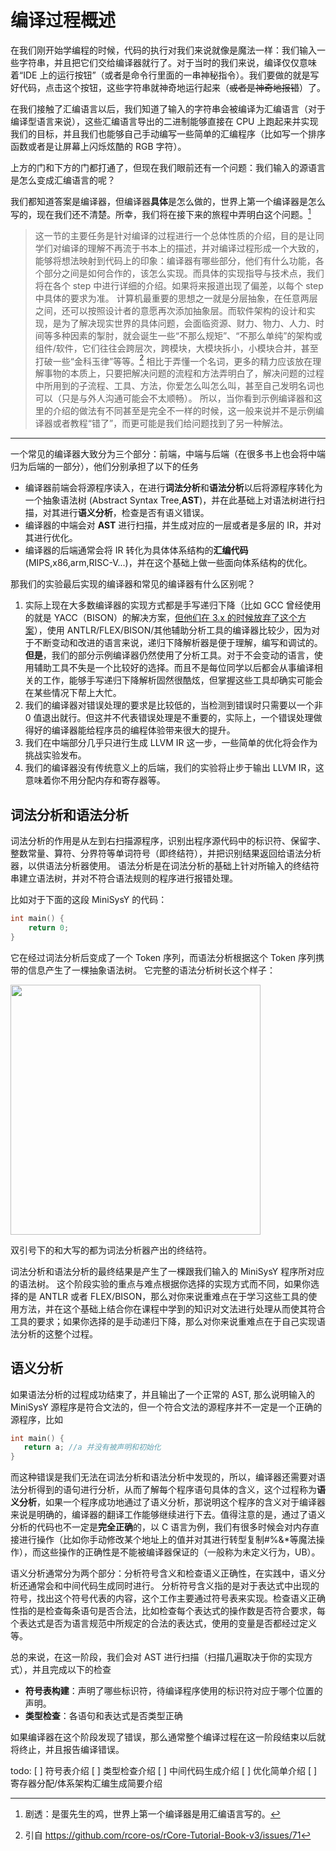 # 编译过程概述

在我们刚开始学编程的时候，代码的执行对我们来说就像是魔法一样：我们输入一些字符串，并且把它们交给编译器就行了。对于当时的我们来说，编译仅仅意味着“IDE 上的运行按钮”（或者是命令行里面的一串神秘指令）。我们要做的就是写好代码，点击这个按钮，这些字符串就神奇地运行起来（~~或者是神奇地报错~~）了。

在我们接触了汇编语言以后，我们知道了输入的字符串会被编译为汇编语言（对于编译型语言来说），这些汇编语言导出的二进制能够直接在 CPU 上跑起来并实现我们的目标，并且我们也能够自己手动编写一些简单的汇编程序（比如写一个排序函数或者是让屏幕上闪烁炫酷的 RGB 字符）。

上方的门和下方的门都打通了，但现在我们眼前还有一个问题：我们输入的源语言是怎么变成汇编语言的呢？

我们都知道答案是编译器，但编译器**具体**是怎么做的，世界上第一个编译器是怎么写的，现在我们还不清楚。所幸，我们将在接下来的旅程中弄明白这个问题。[^1]

[^1]: 剧透：是蛋先生的鸡，世界上第一个编译器是用汇编语言写的。

> 这一节的主要任务是针对编译的过程进行一个总体性质的介绍，目的是让同学们对编译的理解不再流于书本上的描述，并对编译过程形成一个大致的，能够将想法映射到代码上的印象：编译器有哪些部分，他们有什么功能，各个部分之间是如何合作的，该怎么实现。而具体的实现指导与技术点，我们将在各个 step 中进行详细的介绍。如果将来报道出现了偏差，以每个 step 中具体的要求为准。
> 计算机最重要的思想之一就是分层抽象，在任意两层之间，还可以按照设计者的意愿再次添加抽象层。而软件架构的设计和实现，是为了解决现实世界的具体问题，会面临资源、财力、物力、人力、时间等多种因素的掣肘，就会诞生一些“不那么规矩”、“不那么单纯”的架构或组件/软件，它们往往会跨层次，跨模块，大模块拆小，小模块合并，甚至打破一些“金科玉律”等等。[^2]
> 相比于弄懂一个名词，更多的精力应该放在理解事物的本质上，只要把解决问题的流程和方法弄明白了，解决问题的过程中所用到的子流程、工具、方法，你爱怎么叫怎么叫，甚至自己发明名词也可以（只是与外人沟通可能会不太顺畅）。
> 所以，当你看到示例编译器和这里的介绍的做法有不同甚至是完全不一样的时候，这一般来说并不是示例编译器或者教程“错了”，而更可能是我们给问题找到了另一种解法。

[^2]:  引自 https://github.com/rcore-os/rCore-Tutorial-Book-v3/issues/71

------

一个常见的编译器大致分为三个部分：前端，中端与后端（在很多书上也会将中端归为后端的一部分），他们分别承担了以下的任务

- 编译器前端会将源程序读入，在进行**词法分析**和**语法分析**以后将源程序转化为一个抽象语法树 (Abstract Syntax Tree,**AST**)，并在此基础上对语法树进行扫描，对其进行**语义分析**，检查是否有语义错误。
- 编译器的中端会对 **AST** 进行扫描，并生成对应的一层或者是多层的 IR，并对其进行优化。
- 编译器的后端通常会将 IR 转化为具体体系结构的**汇编代码** (MIPS,x86,arm,RISC-V...)，并在这个基础上做一些面向体系结构的优化。

那我们的实验最后实现的编译器和常见的编译器有什么区别呢？

1. 实际上现在大多数编译器的实现方式都是手写递归下降（比如 GCC 曾经使用的就是 YACC（BISON）的解决方案，[但他们在 3.x 的时候放弃了这个方案](http://gcc.gnu.org/wiki/New_C_Parser )），使用 ANTLR/FLEX/BISON/其他辅助分析工具的编译器比较少，因为对于不断变动和改进的语言来说，递归下降解析器是便于理解，编写和调试的。
   **但是**，我们的部分示例编译器仍然使用了分析工具。对于不会变动的语言，使用辅助工具不失是一个比较好的选择。而且不是每位同学以后都会从事编译相关的工作，能够手写递归下降解析固然很酷炫，但掌握这些工具却确实可能会在某些情况下帮上大忙。
2. 我们的编译器对错误处理的要求是比较低的，当检测到错误时只需要以一个非 0 值退出就行。但这并不代表错误处理是不重要的，实际上，一个错误处理做得好的编译器能给程序员的编程体验带来很大的提升。
3. 我们在中端部分几乎只进行生成 LLVM IR 这一步，一些简单的优化将会作为挑战实验发布。
4. 我们的编译器没有传统意义上的后端，我们的实验将止步于输出 LLVM IR，这意味着你不用分配内存和寄存器等。

## 词法分析和语法分析
词法分析的作用是从左到右扫描源程序，识别出程序源代码中的标识符、保留字、整数常量、算符、分界符等单词符号（即终结符），并把识别结果返回给语法分析器，以供语法分析器使用。
语法分析是在词法分析的基础上针对所输入的终结符串建立语法树，并对不符合语法规则的程序进行报错处理。

比如对于下面的这段 MiniSysY 的代码：

``` c
int main() {
    return 0;
}
```

它在经过词法分析后变成了一个 Token 序列，而语法分析根据这个 Token 序列携带的信息产生了一棵抽象语法树。
它完整的语法分析树长这个样子：

<img src = "./../files/parsetree.png" width="400px">

双引号下的和大写的都为词法分析器产出的终结符。

词法分析和语法分析的最终结果是产生了一棵跟我们输入的 MiniSysY 程序所对应的语法树。
这个阶段实验的重点与难点根据你选择的实现方式而不同，如果你选择的是 ANTLR 或者 FLEX/BISON，那么对你来说重难点在于学习这些工具的使用方法，并在这个基础上结合你在课程中学到的知识对文法进行处理从而使其符合工具的要求；如果你选择的是手动递归下降，那么对你来说重难点在于自己实现语法分析的这整个过程。

## 语义分析

如果语法分析的过程成功结束了，并且输出了一个正常的 AST, 那么说明输入的 MiniSysY 源程序是符合文法的，但一个符合文法的源程序并不一定是一个正确的源程序，比如
```c
int main() {
   return a; //a 并没有被声明和初始化
}
```
而这种错误是我们无法在词法分析和语法分析中发现的，所以，编译器还需要对语法分析得到的语句进行分析，从而了解每个程序语句具体的含义，这个过程称为**语义分析**，如果一个程序成功地通过了语义分析，那说明这个程序的含义对于编译器来说是明确的，编译器的翻译工作能够继续进行下去。值得注意的是，通过了语义分析的代码也不一定是**完全正确**的，以 C 语言为例，我们有很多时候会对内存直接进行操作（比如你手动修改某个地址上的值并对其进行转型复制#%&*等魔法操作），而这些操作的正确性是不能被编译器保证的（一般称为未定义行为，UB）。

语义分析通常分为两个部分：分析符号含义和检查语义正确性，在实践中，语义分析还通常会和中间代码生成同时进行。
分析符号含义指的是对于表达式中出现的符号，找出这个符号代表的内容，这个工作主要通过符号表来实现。检查语义正确性指的是检查每条语句是否合法，比如检查每个表达式的操作数是否符合要求，每个表达式是否为语言规范中所规定的合法的表达式，使用的变量是否都经过定义等。

总的来说，在这一阶段，我们会对 AST 进行扫描（扫描几遍取决于你的实现方式），并且完成以下的检查

- **符号表构建**：声明了哪些标识符，待编译程序使用的标识符对应于哪个位置的声明。
- **类型检查**：各语句和表达式是否类型正确

如果编译器在这个阶段发现了错误，那么通常整个编译过程在这一阶段结束以后就将终止，并且报告编译错误。

todo:
[ ] 符号表介绍
[ ] 类型检查介绍
[ ] 中间代码生成介绍
[ ] 优化简单介绍
[ ] 寄存器分配/体系架构汇编生成简要介绍